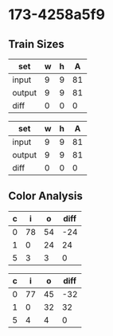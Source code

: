 # 173-4258a5f9
## Train Sizes

|set|w|h|A|
|---|---|---|---|
|input|9|9|81|
|output|9|9|81|
|diff|0|0|0|


|set|w|h|A|
|---|---|---|---|
|input|9|9|81|
|output|9|9|81|
|diff|0|0|0|


## Color Analysis

|c|i|o|diff|
|---|---|---|---|
|0|78|54|-24|
|1|0|24|24|
|5|3|3|0|


|c|i|o|diff|
|---|---|---|---|
|0|77|45|-32|
|1|0|32|32|
|5|4|4|0|

